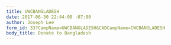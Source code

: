 ```yaml
---
title: UWCBANGLADESH
date: 2017-06-30 22:44:00 -07:00
author: Joseph Lee
form_id: 33?CampName=UWCBANGLADESH&CADCampName=CWCBANGLADESH
body_title: Donate to Bangladesh
---
```


